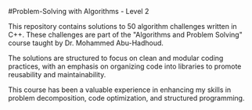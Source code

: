 #Problem-Solving with Algorithms - Level 2

This repository contains solutions to 50 algorithm challenges written in C++. These challenges are part of the "Algorithms and Problem Solving" course taught by Dr. Mohammed Abu-Hadhoud.

The solutions are structured to focus on clean and modular coding practices, with an emphasis on organizing code into libraries to promote reusability and maintainability.

This course has been a valuable experience in enhancing my skills in problem decomposition, code optimization, and structured programming.
